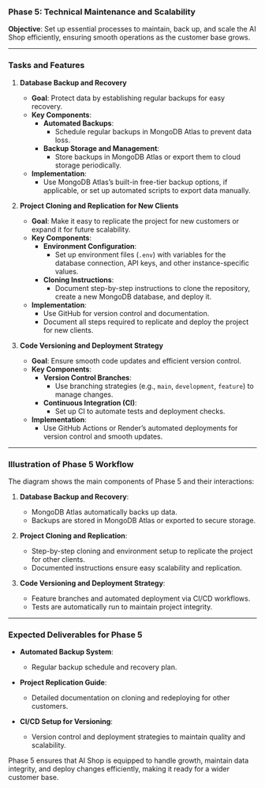 ### Phase 5: Technical Maintenance and Scalability

**Objective**: Set up essential processes to maintain, back up, and scale the AI Shop efficiently, ensuring smooth operations as the customer base grows.

---

### **Tasks and Features**

1. **Database Backup and Recovery**
   - **Goal**: Protect data by establishing regular backups for easy recovery.
   - **Key Components**:
     - **Automated Backups**:
       - Schedule regular backups in MongoDB Atlas to prevent data loss.
     - **Backup Storage and Management**:
       - Store backups in MongoDB Atlas or export them to cloud storage periodically.
   - **Implementation**:
     - Use MongoDB Atlas’s built-in free-tier backup options, if applicable, or set up automated scripts to export data manually.

2. **Project Cloning and Replication for New Clients**
   - **Goal**: Make it easy to replicate the project for new customers or expand it for future scalability.
   - **Key Components**:
     - **Environment Configuration**:
       - Set up environment files (`.env`) with variables for the database connection, API keys, and other instance-specific values.
     - **Cloning Instructions**:
       - Document step-by-step instructions to clone the repository, create a new MongoDB database, and deploy it.
   - **Implementation**:
     - Use GitHub for version control and documentation.
     - Document all steps required to replicate and deploy the project for new clients.

3. **Code Versioning and Deployment Strategy**
   - **Goal**: Ensure smooth code updates and efficient version control.
   - **Key Components**:
     - **Version Control Branches**:
       - Use branching strategies (e.g., `main`, `development`, `feature`) to manage changes.
     - **Continuous Integration (CI)**:
       - Set up CI to automate tests and deployment checks.
   - **Implementation**:
     - Use GitHub Actions or Render’s automated deployments for version control and smooth updates.

---

### **Illustration of Phase 5 Workflow**

The diagram shows the main components of Phase 5 and their interactions:

1. **Database Backup and Recovery**:
   - MongoDB Atlas automatically backs up data.
   - Backups are stored in MongoDB Atlas or exported to secure storage.

2. **Project Cloning and Replication**:
   - Step-by-step cloning and environment setup to replicate the project for other clients.
   - Documented instructions ensure easy scalability and replication.

3. **Code Versioning and Deployment Strategy**:
   - Feature branches and automated deployment via CI/CD workflows.
   - Tests are automatically run to maintain project integrity.

---

### **Expected Deliverables for Phase 5**

- **Automated Backup System**:
  - Regular backup schedule and recovery plan.

- **Project Replication Guide**:
  - Detailed documentation on cloning and redeploying for other customers.

- **CI/CD Setup for Versioning**:
  - Version control and deployment strategies to maintain quality and scalability.

Phase 5 ensures that AI Shop is equipped to handle growth, maintain data integrity, and deploy changes efficiently, making it ready for a wider customer base.